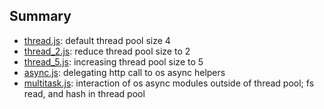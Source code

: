 ## Summary

- [thread.js](./threads.js): default thread pool size 4
- [thread_2.js](./threads_2.js): reduce thread pool size to 2
- [thread_5.js](./threads_5.js): increasing thread pool size to 5
- [async.js](./async.js): delegating http call to os async helpers
- [multitask.js](./multitask.js): interaction of os async modules outside of thread pool; fs read, and hash in thread pool
